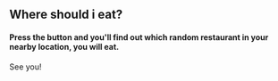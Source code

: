 ## Where should i eat?
#### Press the button and you'll find out which random restaurant in your nearby location, you will eat.
See you!
